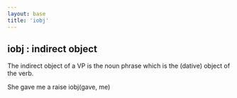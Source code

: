 ```yaml
---
layout: base
title: 'iobj'
---
```


## iobj : indirect object

The indirect object of a VP is the noun phrase which is the (dative) object of the verb. 

<div class="sd-parse">
She gave me a raise
iobj(gave, me)
</div>
